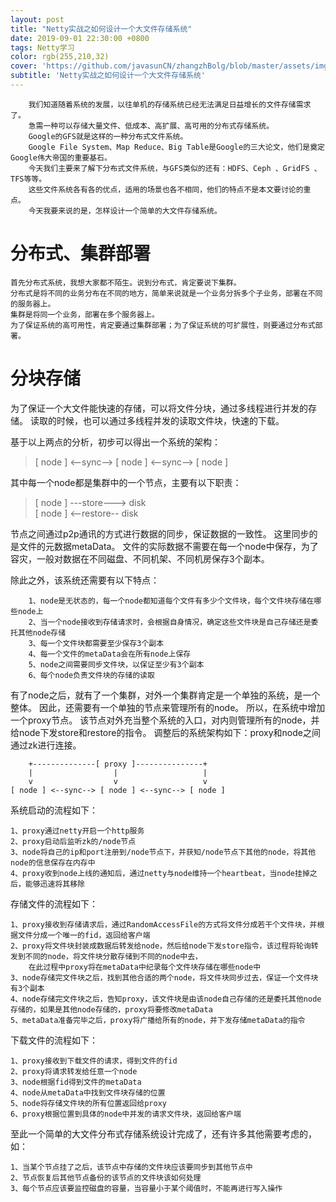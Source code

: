 ```yaml
---
layout: post
title: "Netty实战之如何设计一个大文件存储系统"
date: 2019-09-01 22:30:00 +0800
tags: Netty学习
color: rgb(255,210,32)
cover: 'https://github.com/javasunCN/zhangzhBolg/blob/master/assets/img/cxy.jpg?raw=true'
subtitle: 'Netty实战之如何设计一个大文件存储系统'
---
```


```textmate
    我们知道随着系统的发展，以往单机的存储系统已经无法满足日益增长的文件存储需求了。
    急需一种可以存储大量文件、低成本、高扩展、高可用的分布式存储系统。
    Google的GFS就是这样的一种分布式文件系统。
    Google File System、Map Reduce、Big Table是Google的三大论文，他们是奠定Google伟大帝国的重要基石。
    今天我们主要来了解下分布式文件系统，与GFS类似的还有：HDFS、Ceph 、GridFS 、TFS等等。
    这些文件系统各有各的优点，适用的场景也各不相同，他们的特点不是本文要讨论的重点。
    今天我要来说的是，怎样设计一个简单的大文件存储系统。
```

# 分布式、集群部署
```textmate
首先分布式系统，我想大家都不陌生。说到分布式，肯定要说下集群。
分布式是将不同的业务分布在不同的地方，简单来说就是一个业务分拆多个子业务，部署在不同的服务器上。
集群是将同一个业务，部署在多个服务器上。
为了保证系统的高可用性，肯定要通过集群部署；为了保证系统的可扩展性，则要通过分布式部署。
```

# 分块存储

为了保证一个大文件能快速的存储，可以将文件分块，通过多线程进行并发的存储。
读取的时候，也可以通过多线程并发的读取文件块，快速的下载。

基于以上两点的分析，初步可以得出一个系统的架构：
> [ node ] <--sync--> [ node ] <--sync--> [ node ]

其中每一个node都是集群中的一个节点，主要有以下职责：
> [ node ]  ---store---> disk <br/>
> [ node ]  <--restore-- disk

节点之间通过p2p通讯的方式进行数据的同步，保证数据的一致性。
这里同步的是文件的元数据metaData。
文件的实际数据不需要在每一个node中保存，为了容灾，一般对数据在不同磁盘、不同机架、不同机房保存3个副本。

除此之外，该系统还需要有以下特点：
```textmate
    1、node是无状态的，每一个node都知道每个文件有多少个文件块，每个文件块存储在哪些node上
    2、当一个node接收到存储请求时，会根据自身情况，确定这些文件块是自己存储还是委托其他node存储
    3、每一个文件块都需要至少保存3个副本
    4、每一个文件的metaData会在所有node上保存
    5、node之间需要同步文件块，以保证至少有3个副本
    6、每个node负责文件块的存储的读取
```

有了node之后，就有了一个集群，对外一个集群肯定是一个单独的系统，是一个整体。
因此，还需要有一个单独的节点来管理所有的node。
所以，在系统中增加一个proxy节点。
该节点对外充当整个系统的入口，对内则管理所有的node，并给node下发store和restore的指令。
调整后的系统架构如下：proxy和node之间通过zk进行连接。

```textmate
    +--------------[ proxy ]---------------+
    |                  |                   |
    v                  v                   v
[ node ] <--sync--> [ node ] <--sync--> [ node ]
```

系统启动的流程如下：
```textmate
1、proxy通过netty开启一个http服务
2、proxy启动后监听zk的/node节点
3、node将自己的ip和port注册到/node节点下，并获知/node节点下其他的node，将其他node的信息保存在内存中
4、proxy收到node上线的通知后，通过netty与node维持一个heartbeat，当node挂掉之后，能够迅速将其移除
```

存储文件的流程如下：
```textmate
1、proxy接收到存储请求后，通过RandomAccessFile的方式将文件分成若干个文件块，并根据文件分成一个唯一的fid，返回给客户端
2、proxy将文件块封装成数据后转发给node，然后给node下发store指令，该过程将轮询转发到不同的node，将文件块分散存储到不同的node中去，
    在此过程中proxy将在metaData中纪录每个文件块存储在哪些node中
3、node存储完文件块之后，找到其他合适的两个node，将文件块同步过去，保证一个文件块有3个副本
4、node存储完文件块之后，告知proxy，该文件块是由该node自己存储的还是委托其他node存储的，如果是其他node存储的，proxy将要修改metaData
5、metaData准备完毕之后，proxy将广播给所有的node，并下发存储metaData的指令
```

下载文件的流程如下：
```textmate
1、proxy接收到下载文件的请求，得到文件的fid
2、proxy将请求转发给任意一个node
3、node根据fid得到文件的metaData
4、node从metaData中找到文件块存储的位置
5、node将存储文件块的所有位置返回给proxy
6、proxy根据位置到具体的node中并发的请求文件块，返回给客户端
```

至此一个简单的大文件分布式存储系统设计完成了，还有许多其他需要考虑的，如：
```textmate
1、当某个节点挂了之后，该节点中存储的文件块应该要同步到其他节点中
2、节点恢复后其他节点备份的该节点的文件块该如何处理
3、每个节点应该要监控磁盘的容量，当容量小于某个阈值时，不能再进行写入操作
```
